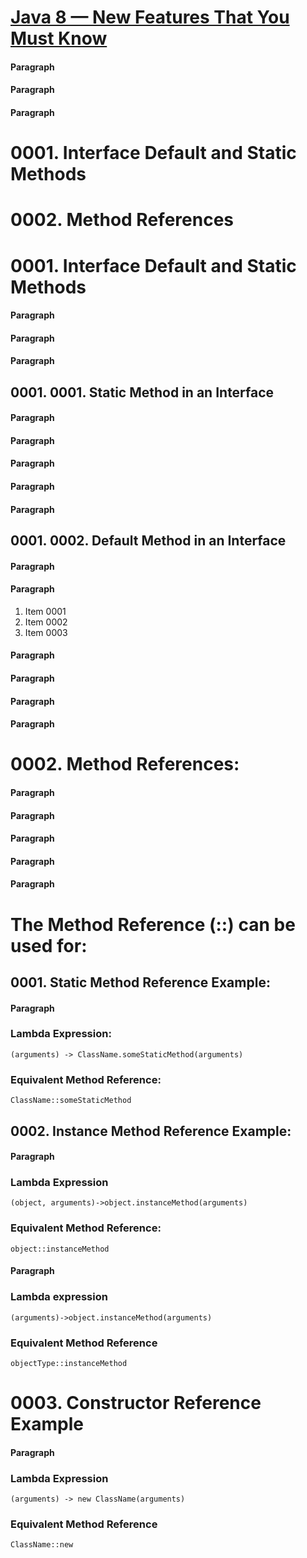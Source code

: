 # [Java 8 — New Features That You Must Know](https://levelup.gitconnected.com/java-8-new-features-that-you-must-know-latest-93a7c9773c43)

#### Paragraph

#### Paragraph

#### Paragraph

# 0001. Interface Default and Static Methods
# 0002. Method References

# 0001. Interface Default and Static Methods

#### Paragraph

#### Paragraph

#### Paragraph

## 0001. 0001. Static Method in an Interface

#### Paragraph

#### Paragraph

#### Paragraph

#### Paragraph

#### Paragraph

## 0001. 0002. Default Method in an Interface

#### Paragraph

#### Paragraph

0001. Item 0001
0002. Item 0002
0003. Item 0003

#### Paragraph

#### Paragraph

#### Paragraph

#### Paragraph

# 0002. Method References:

#### Paragraph

#### Paragraph

#### Paragraph

#### Paragraph

#### Paragraph

# The Method Reference (::) can be used for:

## 0001. Static Method Reference Example:

#### Paragraph

### Lambda Expression:

  ````
  (arguments) -> ClassName.someStaticMethod(arguments)
  ````

### Equivalent Method Reference:

  ````
  ClassName::someStaticMethod
  ````

## 0002. Instance Method Reference Example:

#### Paragraph

### Lambda Expression

  ````
  (object, arguments)->object.instanceMethod(arguments)
  ````

### Equivalent Method Reference:

  ````
  object::instanceMethod
  ````

#### Paragraph

### Lambda expression

  ````
  (arguments)->object.instanceMethod(arguments)
  ````

### Equivalent Method Reference

  ````
  objectType::instanceMethod
  ````

# 0003. Constructor Reference Example

#### Paragraph

### Lambda Expression

  ````
  (arguments) -> new ClassName(arguments)
  ````

### Equivalent Method Reference

  ````
  ClassName::new
  ````
